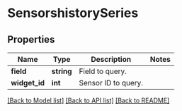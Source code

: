 # SensorshistorySeries

## Properties
Name | Type | Description | Notes
------------ | ------------- | ------------- | -------------
**field** | **string** | Field to query. | 
**widget_id** | **int** | Sensor ID to query. | 

[[Back to Model list]](../README.md#documentation-for-models) [[Back to API list]](../README.md#documentation-for-api-endpoints) [[Back to README]](../README.md)


